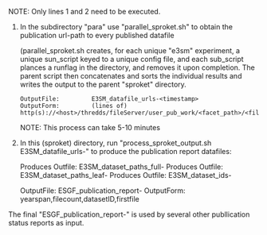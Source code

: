 NOTE:  Only lines 1 and 2 need to be executed.

1.  In the subdirectory "para" use "parallel_sproket.sh" to obtain the publication url-path to every published datafile

    (parallel_sproket.sh creates, for each unique "e3sm" experiment, a unique sun_script keyed to a unique config file,
    and each sub_script plances a runflag in the directory, and removes it upon completion.  The parent script then
    concatenates and sorts the individual results and writes the output to the parent "sproket" directory.

        OutputFile:         E3SM_datafile_urls-<timestamp>
        OutputForm:         (lines of) http(s)://<host>/thredds/fileServer/user_pub_work/<facet_path>/<filename>

    NOTE:       This process can take 5-10 minutes

2.  In this (sproket) directory, run "process_sproket_output.sh E3SM_datafile_urls-<timestamp>" to produce the
    publication report datafiles:

    Produces Outfile:   E3SM_dataset_paths_full-<timestamp>
    Produces Outfile:   E3SM_dataset_paths_leaf-<timestamp>
    Produces Outfile:   E3SM_dataset_ids-<timestamp>

    OutputFile:         ESGF_publication_report-<timestamp>
    OutputForm:         yearspan,filecount,datasetID,firstfile
    
The final "ESGF_publication_report-<timestamp>" is used by several other publlication status reports as input.



